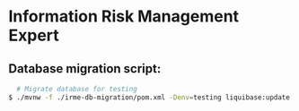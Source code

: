 # Information Risk Management Expert

## Database migration script:

``` bash
  # Migrate database for testing
$ ./mvnw -f ./irme-db-migration/pom.xml -Denv=testing liquibase:update

```

